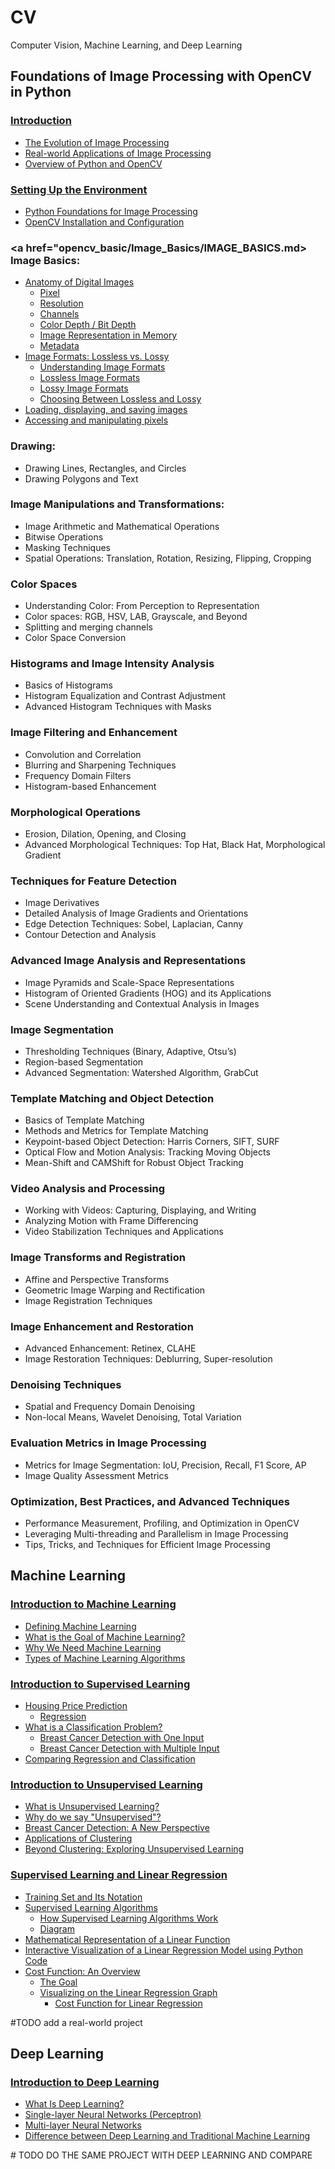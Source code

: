 # CV
Computer Vision, Machine Learning, and Deep Learning


## Foundations of Image Processing with OpenCV in Python

### <a href="/opencv_basic/Introduction/INTRODUCTION.md"> Introduction </a>

- <a href="/opencv_basic/Introduction/INTRODUCTION.md#the-evolution-of-image-processing"> The Evolution of Image Processing </a>
- <a href="/opencv_basic/Introduction/INTRODUCTION.md#real-world-applications-of-image-processing"> Real-world Applications of Image Processing </a>
- <a href="/opencv_basic/Introduction/INTRODUCTION.md#overview-of-python-and-opencv"> Overview of Python and OpenCV </a>

### <a href="/opencv_basic/Setting_Up_The_Environment/SETTIN_UP_THE_ENVIRONMENT.md"> Setting Up the Environment </a>
            
- <a href="/opencv_basic/Setting_Up_The_Environment/SETTIN_UP_THE_ENVIRONMENT.md#python-foundations-for-image-processing"> Python Foundations for Image Processing </a>
- <a href="/opencv_basic/Setting_Up_The_Environment/SETTIN_UP_THE_ENVIRONMENT.md#opencv-installation-and-configuration"> OpenCV Installation and Configuration </a>

### <a href="opencv_basic/Image_Basics/IMAGE_BASICS.md> Image Basics: </a>

- <a href="opencv_basic/Image_Basics/IMAGE_BASICS.md#anatomy-of-digital-images"> Anatomy of Digital Images </a>
    - <a href="opencv_basic/Image_Basics/IMAGE_BASICS.md#pixel"> Pixel </a>
    - <a href="opencv_basic/Image_Basics/IMAGE_BASICS.md#resolution"> Resolution </a>
    - <a href="opencv_basic/Image_Basics/IMAGE_BASICS.md#channels"> Channels </a>
    - <a href="opencv_basic/Image_Basics/IMAGE_BASICS.md#color-depth-bit-depth"> Color Depth / Bit Depth </a>
    - <a href="opencv_basic/Image_Basics/IMAGE_BASICS.md#image-representation-in-memory"> Image Representation in Memory </a>
    - <a href="opencv_basic/Image_Basics/IMAGE_BASICS.md#metadata"> Metadata </a>
- <a href="opencv_basic/Image_Basics/IMAGE_BASICS.md#image-formats-lossless-vs-lossy"> Image Formats: Lossless vs. Lossy </a>
    - <a href="opencv_basic/Image_Basics/IMAGE_BASICS.md#understanding-image-formats"> Understanding Image Formats </a>
    - <a href="opencv_basic/Image_Basics/IMAGE_BASICS.md#lossless-image-formats"> Lossless Image Formats </a>
    - <a href="opencv_basic/Image_Basics/IMAGE_BASICS.md#lossy-image-formats"> Lossy Image Formats </a>
    - <a href="opencv_basic/Image_Basics/IMAGE_BASICS.md#choosing-between-lossless-and-lossy"> Choosing Between Lossless and Lossy </a>
- <a href="opencv_basic/Image_Basics/IMAGE_BASICS.md#"> Loading, displaying, and saving images </a>
- <a href="opencv_basic/Image_Basics/IMAGE_BASICS.md#"> Accessing and manipulating pixels </a>

### Drawing:

- Drawing Lines, Rectangles, and Circles
- Drawing Polygons and Text

### Image Manipulations and Transformations:

- Image Arithmetic and Mathematical Operations
- Bitwise Operations
- Masking Techniques
- Spatial Operations: Translation, Rotation, Resizing, Flipping, Cropping

### Color Spaces

- Understanding Color: From Perception to Representation
- Color spaces: RGB, HSV, LAB, Grayscale, and Beyond
- Splitting and merging channels
- Color Space Conversion

### Histograms and Image Intensity Analysis

- Basics of Histograms
- Histogram Equalization and Contrast Adjustment
- Advanced Histogram Techniques with Masks

### Image Filtering and Enhancement

- Convolution and Correlation
- Blurring and Sharpening Techniques
- Frequency Domain Filters
- Histogram-based Enhancement

### Morphological Operations

- Erosion, Dilation, Opening, and Closing
- Advanced Morphological Techniques: Top Hat, Black Hat, Morphological Gradient

### Techniques for Feature Detection

- Image Derivatives
- Detailed Analysis of Image Gradients and Orientations
- Edge Detection Techniques: Sobel, Laplacian, Canny
- Contour Detection and Analysis

### Advanced Image Analysis and Representations

- Image Pyramids and Scale-Space Representations
- Histogram of Oriented Gradients (HOG) and its Applications
- Scene Understanding and Contextual Analysis in Images

### Image Segmentation

- Thresholding Techniques (Binary, Adaptive, Otsu’s)
- Region-based Segmentation
- Advanced Segmentation: Watershed Algorithm, GrabCut

### Template Matching and Object Detection

- Basics of Template Matching
- Methods and Metrics for Template Matching
- Keypoint-based Object Detection: Harris Corners, SIFT, SURF
- Optical Flow and Motion Analysis: Tracking Moving Objects
- Mean-Shift and CAMShift for Robust Object Tracking

### Video Analysis and Processing

- Working with Videos: Capturing, Displaying, and Writing
- Analyzing Motion with Frame Differencing
- Video Stabilization Techniques and Applications

### Image Transforms and Registration

- Affine and Perspective Transforms
- Geometric Image Warping and Rectification
- Image Registration Techniques

### Image Enhancement and Restoration

- Advanced Enhancement: Retinex, CLAHE
- Image Restoration Techniques: Deblurring, Super-resolution

### Denoising Techniques

- Spatial and Frequency Domain Denoising
- Non-local Means, Wavelet Denoising, Total Variation

### Evaluation Metrics in Image Processing

- Metrics for Image Segmentation: IoU, Precision, Recall, F1 Score, AP
- Image Quality Assessment Metrics

### Optimization, Best Practices, and Advanced Techniques

- Performance Measurement, Profiling, and Optimization in OpenCV
- Leveraging Multi-threading and Parallelism in Image Processing
- Tips, Tricks, and Techniques for Efficient Image Processing

## Machine Learning

### <a href="/machine_learning_basic/Introduction_To_Machine_Learning/INTRODUCTION_TO_MACHINE_LEARNING.md"> Introduction to Machine Learning </a>

- <a href="/machine_learning_basic/Introduction_To_Machine_Learning/INTRODUCTION_TO_MACHINE_LEARNING.md#defining-machine-learning"> Defining Machine Learning </a>
- <a href="/machine_learning_basic/Introduction_To_Machine_Learning/INTRODUCTION_TO_MACHINE_LEARNING.md#what-is-the-goal-of-machine-learning?"> What is the Goal of Machine Learning? </a>
- <a href="/machine_learning_basic/Introduction_To_Machine_Learning/INTRODUCTION_TO_MACHINE_LEARNING.md#why-we-need-machine-learning"> Why We Need Machine Learning </a>
- <a href="/machine_learning_basic/Introduction_To_Machine_Learning/INTRODUCTION_TO_MACHINE_LEARNING.md#types-of-machine-learning-algorithms"> Types of Machine Learning Algorithms </a>

### <a href="/machine_learning_basic/Introduction_To_Supervised_Learning/INTRODUCTION_TO_SUPERVISED_LEARNING.md"> Introduction to Supervised Learning </a>

- <a href="/machine_learning_basic/Introduction_To_Supervised_Learning/INTRODUCTION_TO_SUPERVISED_LEARNING.md#housing-price-prediction"> Housing Price Prediction </a>
    - <a href="/machine_learning_basic/Introduction_To_Supervised_Learning/INTRODUCTION_TO_SUPERVISED_LEARNING.md#regression"> Regression </a>
- <a href="/machine_learning_basic/Introduction_To_Supervised_Learning/INTRODUCTION_TO_SUPERVISED_LEARNING.md#what-is-a-classification-problem"> What is a Classification Problem? </a>
    - <a href="/machine_learning_basic/Introduction_To_Supervised_Learning/INTRODUCTION_TO_SUPERVISED_LEARNING.md#breast-cancer-detection-with-one-input"> Breast Cancer Detection with One Input </a>
    - <a href="/machine_learning_basic/Introduction_To_Supervised_Learning/INTRODUCTION_TO_SUPERVISED_LEARNING.md#breast-cancer-detection-with-multiple-input"> Breast Cancer Detection with Multiple Input </a>
- <a href="/machine_learning_basic/Introduction_To_Supervised_Learning/INTRODUCTION_TO_SUPERVISED_LEARNING.md#comparing-regression-and-classification"> Comparing Regression and Classification </a>

### <a href="/machine_learning_basic/Introduction_To_Unsupervised_Learning/INTRODUCTION_TO_UNSUPERVISED_LEARNING.md"> Introduction to Unsupervised Learning </a>

- <a href="/machine_learning_basic/Introduction_To_Unsupervised_Learning/INTRODUCTION_TO_UNSUPERVISED_LEARNING.md#what-is-unsupervised-learning"> What is Unsupervised Learning? </a>
- <a href="/machine_learning_basic/Introduction_To_Unsupervised_Learning/INTRODUCTION_TO_UNSUPERVISED_LEARNING.md#why-do-we-say-unsupervised"> Why do we say "Unsupervised"? </a>
- <a href="/machine_learning_basic/Introduction_To_Unsupervised_Learning/INTRODUCTION_TO_UNSUPERVISED_LEARNING.md#breast-cancer-detection-a-new-perspective"> Breast Cancer Detection: A New Perspective </a>
- <a href="/machine_learning_basic/Introduction_To_Unsupervised_Learning/INTRODUCTION_TO_UNSUPERVISED_LEARNING.md#applications-of-clustering"> Applications of Clustering </a>
- <a href="/machine_learning_basic/Introduction_To_Unsupervised_Learning/INTRODUCTION_TO_UNSUPERVISED_LEARNING.md#beyond-clustering-exploring-unsupervised-learning"> Beyond Clustering: Exploring Unsupervised Learning </a>

### <a href="/machine_learning_basic/Linear_Regression/LINEAR_REGRESSION.md"> Supervised Learning and Linear Regression </a>

- <a href="/machine_learning_basic/Linear_Regression/LINEAR_REGRESSION.md#training-set-and-its-notation"> Training Set and Its Notation </a>
- <a href="/machine_learning_basic/Linear_Regression/LINEAR_REGRESSION.md#supervised-learning-algorithms"> Supervised Learning Algorithms </a>
    - <a href="/machine_learning_basic/Linear_Regression/LINEAR_REGRESSION.md#how-supervised-learning-algorithms-work"> How Supervised Learning Algorithms Work </a>
    - <a href="/machine_learning_basic/Linear_Regression/LINEAR_REGRESSION.md#diagram"> Diagram </a>
- <a href="/machine_learning_basic/Linear_Regression/LINEAR_REGRESSION.md#mathematical-representation-of-a-linear-function"> Mathematical Representation of a Linear Function </a>
- <a href="/machine_learning_basic/Linear_Regression/LINEAR_REGRESSION.md#interactive-visualization-of-a-linear-regression-model-using-python-code"> Interactive Visualization of a Linear Regression Model using Python Code </a>
- <a href="/machine_learning_basic/Linear_Regression/LINEAR_REGRESSION.md#cost-function-an-overview"> Cost Function: An Overview </a>
    - <a href="/machine_learning_basic/Linear_Regression/LINEAR_REGRESSION.md#the-goal"> The Goal </a>
    - <a href="/machine_learning_basic/Linear_Regression/LINEAR_REGRESSION.md#visualizing-on-the-linear-regression-graph"> Visualizing on the Linear Regression Graph </a>
        - <a href="/machine_learning_basic/Linear_Regression/LINEAR_REGRESSION.md#cost-function-for-linear-regression"> Cost Function for Linear Regression </a>

\#TODO add a real-world project

## Deep Learning

### <a href="deep_learning_basic/Introduction_To_Deep_Learning/INTRODUCTION_TO_DEEP_LEARNING.md"> Introduction to Deep Learning </a>

- <a href="deep_learning_basic/Introduction_To_Deep_Learning/INTRODUCTION_TO_DEEP_LEARNING.md#what-is-deep-learning"> What Is Deep Learning? </a>
- <a href="deep_learning_basic/Introduction_To_Deep_Learning/INTRODUCTION_TO_DEEP_LEARNING.md#single-layer-neural-networks-perceptron"> Single-layer Neural Networks (Perceptron) </a>
- <a href="deep_learning_basic/Introduction_To_Deep_Learning/INTRODUCTION_TO_DEEP_LEARNING.md#multi-layer-neural-networks "> Multi-layer Neural Networks </a>
- <a href="deep_learning_basic/Introduction_To_Deep_Learning/INTRODUCTION_TO_DEEP_LEARNING.md#difference-between-deep-learning-and-traditional-machine-learning"> Difference between Deep Learning and Traditional Machine Learning </a>

\# TODO DO THE SAME PROJECT WITH DEEP LEARNING AND COMPARE

